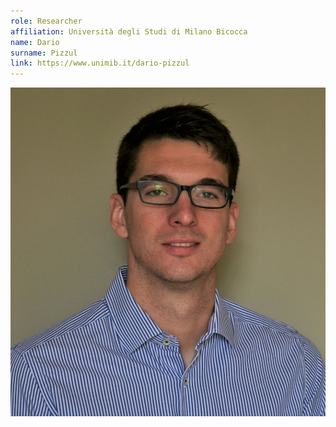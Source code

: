 ```yaml
---
role: Researcher
affiliation: Università degli Studi di Milano Bicocca
name: Dario
surname: Pizzul
link: https://www.unimib.it/dario-pizzul
---
```


![{name} {surname}](./profile.jpg)

